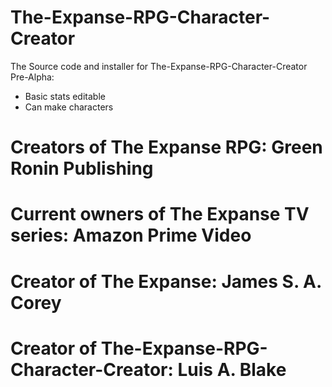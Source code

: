 # The-Expanse-RPG-Character-Creator
 The Source code and installer for The-Expanse-RPG-Character-Creator  
 Pre-Alpha:  
  - Basic stats editable  
  - Can make characters  
# Creators of The Expanse RPG: Green Ronin Publishing
# Current owners of The Expanse TV series: Amazon Prime Video
# Creator of The Expanse: James S. A. Corey
# Creator of The-Expanse-RPG-Character-Creator: Luis A. Blake
